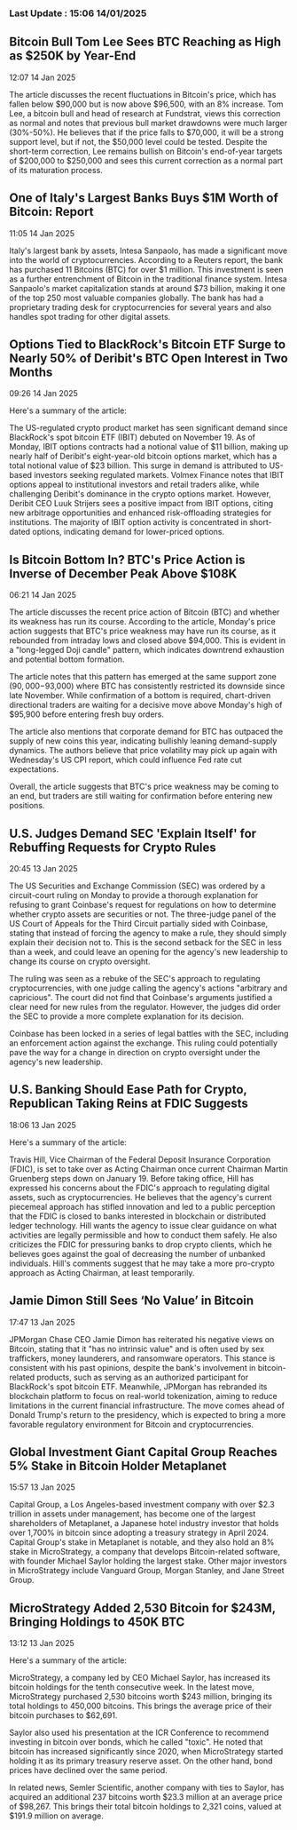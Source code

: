 
### Last Update : 15:06 14/01/2025

Bitcoin Bull Tom Lee Sees BTC Reaching as High as $250K by Year-End
-------------------------------------------------------------------

12:07 14 Jan 2025

The article discusses the recent fluctuations in Bitcoin's price, which has fallen below $90,000 but is now above $96,500, with an 8% increase. Tom Lee, a bitcoin bull and head of research at Fundstrat, views this correction as normal and notes that previous bull market drawdowns were much larger (30%-50%). He believes that if the price falls to $70,000, it will be a strong support level, but if not, the $50,000 level could be tested. Despite the short-term correction, Lee remains bullish on Bitcoin's end-of-year targets of $200,000 to $250,000 and sees this current correction as a normal part of its maturation process.

One of Italy's Largest Banks Buys $1M Worth of Bitcoin: Report
--------------------------------------------------------------

11:05 14 Jan 2025

Italy's largest bank by assets, Intesa Sanpaolo, has made a significant move into the world of cryptocurrencies. According to a Reuters report, the bank has purchased 11 Bitcoins (BTC) for over $1 million. This investment is seen as a further entrenchment of Bitcoin in the traditional finance system. Intesa Sanpaolo's market capitalization stands at around $73 billion, making it one of the top 250 most valuable companies globally. The bank has had a proprietary trading desk for cryptocurrencies for several years and also handles spot trading for other digital assets.

Options Tied to BlackRock's Bitcoin ETF Surge to Nearly 50% of Deribit's BTC Open Interest in Two Months
--------------------------------------------------------------------------------------------------------

09:26 14 Jan 2025

Here's a summary of the article:

The US-regulated crypto product market has seen significant demand since BlackRock's spot bitcoin ETF (IBIT) debuted on November 19. As of Monday, IBIT options contracts had a notional value of $11 billion, making up nearly half of Deribit's eight-year-old bitcoin options market, which has a total notional value of $23 billion. This surge in demand is attributed to US-based investors seeking regulated markets. Volmex Finance notes that IBIT options appeal to institutional investors and retail traders alike, while challenging Deribit's dominance in the crypto options market. However, Deribit CEO Luuk Strijers sees a positive impact from IBIT options, citing new arbitrage opportunities and enhanced risk-offloading strategies for institutions. The majority of IBIT option activity is concentrated in short-dated options, indicating demand for lower-priced options.

Is Bitcoin Bottom In? BTC's Price Action is Inverse of December Peak Above $108K
--------------------------------------------------------------------------------

06:21 14 Jan 2025

The article discusses the recent price action of Bitcoin (BTC) and whether its weakness has run its course. According to the article, Monday's price action suggests that BTC's price weakness may have run its course, as it rebounded from intraday lows and closed above $94,000. This is evident in a "long-legged Doji candle" pattern, which indicates downtrend exhaustion and potential bottom formation.

The article notes that this pattern has emerged at the same support zone ($90,000-$93,000) where BTC has consistently restricted its downside since late November. While confirmation of a bottom is required, chart-driven directional traders are waiting for a decisive move above Monday's high of $95,900 before entering fresh buy orders.

The article also mentions that corporate demand for BTC has outpaced the supply of new coins this year, indicating bullishly leaning demand-supply dynamics. The authors believe that price volatility may pick up again with Wednesday's US CPI report, which could influence Fed rate cut expectations.

Overall, the article suggests that BTC's price weakness may be coming to an end, but traders are still waiting for confirmation before entering new positions.

U.S. Judges Demand SEC 'Explain Itself' for Rebuffing Requests for Crypto Rules
-------------------------------------------------------------------------------

20:45 13 Jan 2025

The US Securities and Exchange Commission (SEC) was ordered by a circuit-court ruling on Monday to provide a thorough explanation for refusing to grant Coinbase's request for regulations on how to determine whether crypto assets are securities or not. The three-judge panel of the US Court of Appeals for the Third Circuit partially sided with Coinbase, stating that instead of forcing the agency to make a rule, they should simply explain their decision not to. This is the second setback for the SEC in less than a week, and could leave an opening for the agency's new leadership to change its course on crypto oversight.

The ruling was seen as a rebuke of the SEC's approach to regulating cryptocurrencies, with one judge calling the agency's actions "arbitrary and capricious". The court did not find that Coinbase's arguments justified a clear need for new rules from the regulator. However, the judges did order the SEC to provide a more complete explanation for its decision.

Coinbase has been locked in a series of legal battles with the SEC, including an enforcement action against the exchange. This ruling could potentially pave the way for a change in direction on crypto oversight under the agency's new leadership.

U.S. Banking Should Ease Path for Crypto, Republican Taking Reins at FDIC Suggests
----------------------------------------------------------------------------------

18:06 13 Jan 2025

Here's a summary of the article:

Travis Hill, Vice Chairman of the Federal Deposit Insurance Corporation (FDIC), is set to take over as Acting Chairman once current Chairman Martin Gruenberg steps down on January 19. Before taking office, Hill has expressed his concerns about the FDIC's approach to regulating digital assets, such as cryptocurrencies. He believes that the agency's current piecemeal approach has stifled innovation and led to a public perception that the FDIC is closed to banks interested in blockchain or distributed ledger technology. Hill wants the agency to issue clear guidance on what activities are legally permissible and how to conduct them safely. He also criticizes the FDIC for pressuring banks to drop crypto clients, which he believes goes against the goal of decreasing the number of unbanked individuals. Hill's comments suggest that he may take a more pro-crypto approach as Acting Chairman, at least temporarily.

Jamie Dimon Still Sees ‘No Value’ in Bitcoin
--------------------------------------------

17:47 13 Jan 2025

JPMorgan Chase CEO Jamie Dimon has reiterated his negative views on Bitcoin, stating that it "has no intrinsic value" and is often used by sex traffickers, money launderers, and ransomware operators. This stance is consistent with his past opinions, despite the bank's involvement in bitcoin-related products, such as serving as an authorized participant for BlackRock's spot bitcoin ETF. Meanwhile, JPMorgan has rebranded its blockchain platform to focus on real-world tokenization, aiming to reduce limitations in the current financial infrastructure. The move comes ahead of Donald Trump's return to the presidency, which is expected to bring a more favorable regulatory environment for Bitcoin and cryptocurrencies.

Global Investment Giant Capital Group Reaches 5% Stake in Bitcoin Holder Metaplanet
-----------------------------------------------------------------------------------

15:57 13 Jan 2025

Capital Group, a Los Angeles-based investment company with over $2.3 trillion in assets under management, has become one of the largest shareholders of Metaplanet, a Japanese hotel industry investor that holds over 1,700% in bitcoin since adopting a treasury strategy in April 2024. Capital Group's stake in Metaplanet is notable, and they also hold an 8% stake in MicroStrategy, a company that develops Bitcoin-related software, with founder Michael Saylor holding the largest stake. Other major investors in MicroStrategy include Vanguard Group, Morgan Stanley, and Jane Street Group.

MicroStrategy Added 2,530 Bitcoin for $243M, Bringing Holdings to 450K BTC
--------------------------------------------------------------------------

13:12 13 Jan 2025

Here's a summary of the article:

MicroStrategy, a company led by CEO Michael Saylor, has increased its bitcoin holdings for the tenth consecutive week. In the latest move, MicroStrategy purchased 2,530 bitcoins worth $243 million, bringing its total holdings to 450,000 bitcoins. This brings the average price of their bitcoin purchases to $62,691.

Saylor also used his presentation at the ICR Conference to recommend investing in bitcoin over bonds, which he called "toxic". He noted that bitcoin has increased significantly since 2020, when MicroStrategy started holding it as its primary treasury reserve asset. On the other hand, bond prices have declined over the same period.

In related news, Semler Scientific, another company with ties to Saylor, has acquired an additional 237 bitcoins worth $23.3 million at an average price of $98,267. This brings their total bitcoin holdings to 2,321 coins, valued at $191.9 million on average.

